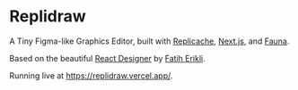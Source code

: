 # Replidraw

A Tiny Figma-like Graphics Editor, built with [Replicache](https://replicache.dev), [Next.js](https://nextjs.org/), and [Fauna](https://fauna.com/).

Based on the beautiful [React Designer](https://react-designer.github.io/react-designer/) by [Fatih Erikli](https://github.com/fatiherikli).

Running live at https://replidraw.vercel.app/.
